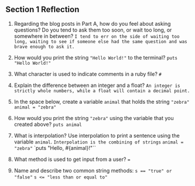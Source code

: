 ## Section 1 Reflection

1. Regarding the blog posts in Part A, how do you feel about asking questions? Do you tend to ask them too soon, or wait too long, or somewhere in between?
`I tend to err on the side of waiting too long, waiting to see if someone else had the same question and was brave enough to ask it.`

2. How would you print the string `"Hello World!"` to the terminal?
`puts "Hello World!"`

3. What character is used to indicate comments in a ruby file?
`#`

4. Explain the difference between an integer and a float?
`An integer is strictly whole numbers, while a float will contain a decimal point.`

5. In the space below, create a variable `animal` that holds the string `"zebra"`
`animal = "zebra"`

6. How would you print the string `"zebra"` using the variable that you created above?
`puts animal`

7. What is interpolation? Use interpolation to print a sentence using the variable `animal`.
`Interpolation is the combining of strings`
`animal = "zebra"`
  `puts "Hello, #{animal}!"``

8. What method is used to get input from a user?
`=`
9. Name and describe two common string methods:
`s == "true" or "false"`
`s <= "less than or equal to"`

